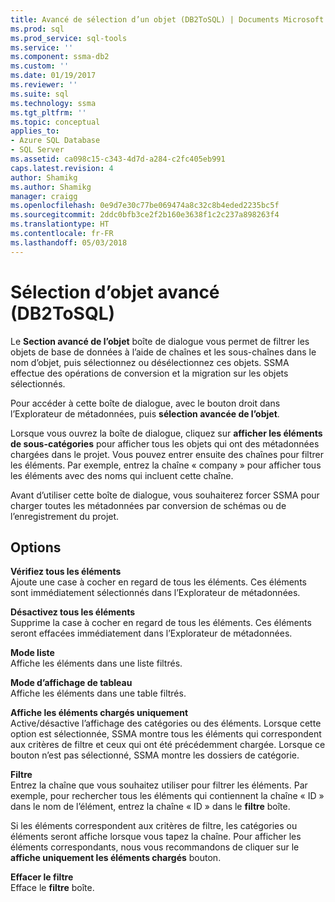 ```yaml
---
title: Avancé de sélection d’un objet (DB2ToSQL) | Documents Microsoft
ms.prod: sql
ms.prod_service: sql-tools
ms.service: ''
ms.component: ssma-db2
ms.custom: ''
ms.date: 01/19/2017
ms.reviewer: ''
ms.suite: sql
ms.technology: ssma
ms.tgt_pltfrm: ''
ms.topic: conceptual
applies_to:
- Azure SQL Database
- SQL Server
ms.assetid: ca098c15-c343-4d7d-a284-c2fc405eb991
caps.latest.revision: 4
author: Shamikg
ms.author: Shamikg
manager: craigg
ms.openlocfilehash: 0e9d7e30c77be069474a8c32c8b4eded2235bc5f
ms.sourcegitcommit: 2ddc0bfb3ce2f2b160e3638f1c2c237a898263f4
ms.translationtype: HT
ms.contentlocale: fr-FR
ms.lasthandoff: 05/03/2018
---
```

# <a name="advanced-object-selection-db2tosql"></a>Sélection d’objet avancé (DB2ToSQL)
Le **Section avancé de l’objet** boîte de dialogue vous permet de filtrer les objets de base de données à l’aide de chaînes et les sous-chaînes dans le nom d’objet, puis sélectionnez ou désélectionnez ces objets. SSMA effectue des opérations de conversion et la migration sur les objets sélectionnés.  
  
Pour accéder à cette boîte de dialogue, avec le bouton droit dans l’Explorateur de métadonnées, puis **sélection avancée de l’objet**.  
  
Lorsque vous ouvrez la boîte de dialogue, cliquez sur **afficher les éléments de sous-catégories** pour afficher tous les objets qui ont des métadonnées chargées dans le projet. Vous pouvez entrer ensuite des chaînes pour filtrer les éléments. Par exemple, entrez la chaîne « company » pour afficher tous les éléments avec des noms qui incluent cette chaîne.  
  
Avant d’utiliser cette boîte de dialogue, vous souhaiterez forcer SSMA pour charger toutes les métadonnées par conversion de schémas ou de l’enregistrement du projet.  
  
## <a name="options"></a>Options  
**Vérifiez tous les éléments**  
Ajoute une case à cocher en regard de tous les éléments. Ces éléments sont immédiatement sélectionnés dans l’Explorateur de métadonnées.  
  
**Désactivez tous les éléments**  
Supprime la case à cocher en regard de tous les éléments. Ces éléments seront effacées immédiatement dans l’Explorateur de métadonnées.  
  
**Mode liste**  
Affiche les éléments dans une liste filtrés.  
  
**Mode d’affichage de tableau**  
Affiche les éléments dans une table filtrés.  
  
**Affiche les éléments chargés uniquement**  
Active/désactive l’affichage des catégories ou des éléments. Lorsque cette option est sélectionnée, SSMA montre tous les éléments qui correspondent aux critères de filtre et ceux qui ont été précédemment chargée. Lorsque ce bouton n’est pas sélectionné, SSMA montre les dossiers de catégorie.  
  
**Filtre**  
Entrez la chaîne que vous souhaitez utiliser pour filtrer les éléments. Par exemple, pour rechercher tous les éléments qui contiennent la chaîne « ID » dans le nom de l’élément, entrez la chaîne « ID » dans le **filtre** boîte.  
  
Si les éléments correspondent aux critères de filtre, les catégories ou éléments seront affiche lorsque vous tapez la chaîne. Pour afficher les éléments correspondants, nous vous recommandons de cliquer sur le **affiche uniquement les éléments chargés** bouton.  
  
**Effacer le filtre**  
Efface le **filtre** boîte.  
  
